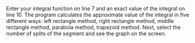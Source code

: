 Enter your integral function on line 7 and an exact value of the integral on line 10. 
The program calculates the approximate value of the integral in five different ways: left rectangle method, right rectangle method, middle rectangle method, parabola method, trapezoid method.
Next, select the number of splits of the segment and see the graph on the screen.
